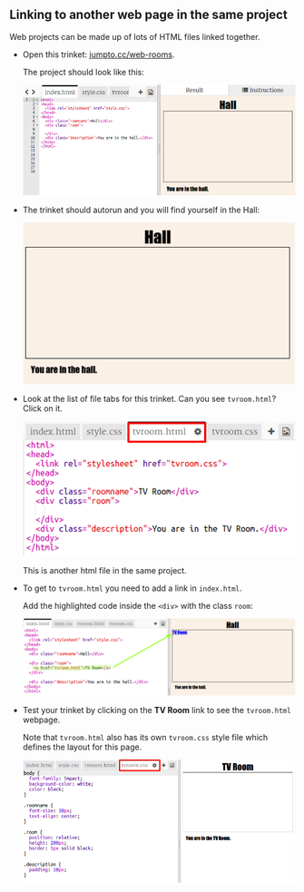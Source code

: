 ## Linking to another web page in the same project

Web projects can be made up of lots of HTML files linked together.

+ Open this trinket: <a href="https://trinket.io/html/f1486ddb24" target="_blank">jumpto.cc/web-rooms</a>.
    
    The project should look like this:
    
    ![captura de pantalla](images/rooms-starter.png)

+ The trinket should autorun and you will find yourself in the Hall:
    
    ![captura de pantalla](images/rooms-hall-start.png)

+ Look at the list of file tabs for this trinket. Can you see `tvroom.html`? Click on it.
    
    ![captura de pantalla](images/rooms-tvroom-html.png)
    
    This is another html file in the same project.

+ To get to `tvroom.html` you need to add a link in `index.html`.
    
    Add the highlighted code inside the `<div>` with the class `room`:
    
    ![captura de pantalla](images/rooms-link-tvroom.png)

+ Test your trinket by clicking on the **TV Room** link to see the `tvroom.html` webpage.
    
    Note that `tvroom.html` also has its own `tvroom.css` style file which defines the layout for this page.
    
    ![captura de pantalla](images/rooms-tvroom-unstyled.png)
